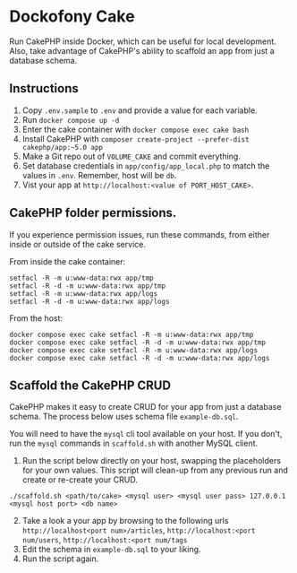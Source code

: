 # Dockofony Cake
Run CakePHP inside Docker, which can be useful for local development.  Also, take advantage of CakePHP's ability to scaffold an app from just a database schema.

## Instructions
1. Copy `.env.sample` to `.env` and provide a value for each variable.
1. Run `docker compose up -d`
1. Enter the cake container with `docker compose exec cake bash`
1. Install CakePHP with `composer create-project --prefer-dist cakephp/app:~5.0 app`
1. Make a Git repo out of `VOLUME_CAKE` and commit everything.
1. Set database credentials in `app/config/app_local.php` to match the values in `.env`.  Remember, host will be `db`.
1. Vist your app at `http://localhost:<value of PORT_HOST_CAKE>`.

## CakePHP folder permissions.
If you experience permission issues, run these commands, from either inside or outside of the cake service.

From inside the cake container:
```
setfacl -R -m u:www-data:rwx app/tmp
setfacl -R -d -m u:www-data:rwx app/tmp
setfacl -R -m u:www-data:rwx app/logs
setfacl -R -d -m u:www-data:rwx app/logs
```

From the host:
```
docker compose exec cake setfacl -R -m u:www-data:rwx app/tmp
docker compose exec cake setfacl -R -d -m u:www-data:rwx app/tmp
docker compose exec cake setfacl -R -m u:www-data:rwx app/logs
docker compose exec cake setfacl -R -d -m u:www-data:rwx app/logs
```

## Scaffold the CakePHP CRUD
CakePHP makes it easy to create CRUD for your app from just a database schema.  The process below uses schema file `example-db.sql`.  

You will need to have the `mysql` cli tool available on your host.  If you don't, run the `mysql` commands in `scaffold.sh` with another MySQL client.

1. Run the script below directly on your host, swapping the placeholders for your own values.  This script will clean-up from any previous run and create or re-create your CRUD.
```
./scaffold.sh <path/to/cake> <mysql user> <mysql user pass> 127.0.0.1 <mysql host port> <db name>
```
2. Take a look a your app by browsing to the following urls `http://localhost<port num>/articles`, `http://localhost:<port num/users`, `http://localhost:<port num/tags`
3. Edit the schema in `example-db.sql` to your liking.
4. Run the script again.

